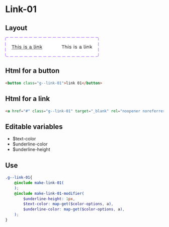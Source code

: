 # Link-01

## Layout

![alt text][link-01]

[link-01]: /src/img/global-components/link/link-01.png

## Html for a button

```html
<button class="g--link-01">link 01</button>
```

## Html for a link

```html
<a href="#" class="g--link-01" target="_blank" rel="noopener noreferrer">link 01 link</a>
```

## Editable variables

- $text-color
- $underline-color
- $underline-height


## Use

```scss
.g--link-01{
    @include make-link-01(
    );
    @include make-link-01-modifier(
        $underline-height: 1px,
        $text-color: map-get($color-options, a),
        $underline-color: map-get($color-options, a),
    );
}
```
